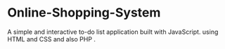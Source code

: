 # Online-Shopping-System
A simple and interactive to-do list application built with  JavaScript. using HTML and CSS and also PHP .
